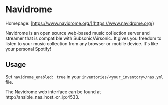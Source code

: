 # Navidrome

Homepage: [https://www.navidrome.org/](https://www.navidrome.org/)

Navidrome is an open source web-based music collection server and streamer that is compatible with Subsonic/Airsonic. It gives you freedom to listen to your music collection from any browser or mobile device. It's like your personal Spotify!

## Usage

Set `navidrome_enabled: true` in your `inventories/<your_inventory>/nas.yml` file.

The Navidrome web interface can be found at http://ansible_nas_host_or_ip:4533.